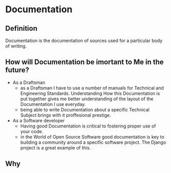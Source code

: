 # Documentation
## Definition
Documentation is the documentation of sources used for a particular body of writing.
## How will Documentation be imortant to Me in the future?
* As a Draftsman
  * as a Draftsman I have to use a number of manuals for Technical and Engineering Standards. Understanding How this Documentation is put together gives me better understanding of the layout of the Documentation I use everyday.
  * being able to write Documentation about a specific Technical Subject brings with it proffesional prestige.
* As a Software developer
  * Having good Documentation is critical to fostering proper use of your code.
  * in the World of Open Source Software good documentation is key to building a community around a specific software project. The Django project is a great example of this.


## Why
